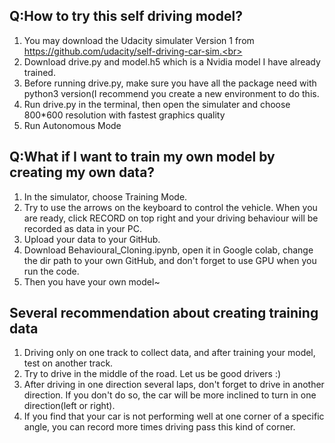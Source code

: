 Q:How to try this self driving model?
----
1. You may download the Udacity simulater Version 1 from https://github.com/udacity/self-driving-car-sim.<br> 
2. Download drive.py and model.h5 which is a Nvidia model I have already trained.<br> 
3. Before running drive.py, make sure you have all the package need with python3 version(I recommend you create a new environment to do this.<br> 
4. Run drive.py in the terminal, then open the simulater and choose 800*600 resolution with fastest graphics quality<br>
5. Run Autonomous Mode
   
Q:What if I want to train my own model by creating my own data?
----
1. In the simulator, choose Training Mode.
2. Try to use the arrows on the keyboard to control the vehicle. When you are ready, click RECORD on top right and your driving behaviour will be recorded as data in your PC.
3. Upload your data to your GitHub.
4. Download Behavioural_Cloning.ipynb, open it in Google colab, change the dir path to your own GitHub, and don't forget to use GPU when you run the code.
5. Then you have your own model~

Several recommendation about creating training data
----
1. Driving only on one track to collect data, and after training your model, test on another track.
2. Try to drive in the middle of the road. Let us be good drivers :)
3. After driving in one direction several laps, don't forget to drive in another direction. If you don't do so, the car will be more inclined to turn in one direction(left or right).
4. If you find that your car is not performing well at one corner of a specific angle, you can record more times driving pass this kind of corner.
